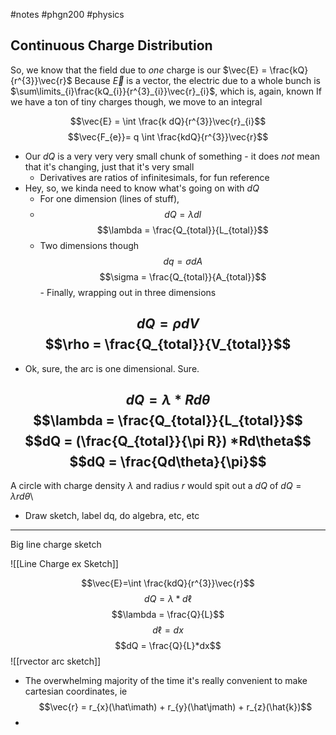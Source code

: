 #notes #phgn200 #physics


## Continuous Charge Distribution
So, we know that the field due to *one* charge is our $\vec{E} = \frac{kQ}{r^{3}}\vec{r}$
Because $\vec{E}$ is a vector, the electric due to a whole bunch is $\sum\limits_{i}\frac{kQ_{i}}{r^{3}_{i}}\vec{r}_{i}$, which is, again, known
If we have a ton of tiny charges though, we move to an integral

$$\vec{E} = \int \frac{k dQ}{r^{3}}\vec{r}_{i}$$
$$\vec{F_{e}}= q \int \frac{kdQ}{r^{3}}\vec{r}$$
 - Our $dQ$ is a very very very small chunk of something - it does *not* mean that it's changing, just that it's very small
	 - Derivatives are ratios of infinitesimals, for fun reference
 - Hey, so, we kinda need to know what's going on with $dQ$ 
	 - For one dimension (lines of stuff), 
	 - $$dQ=\lambda dl$$$$\lambda = \frac{Q_{total}}{L_{total}}$$
	 - Two dimensions though
	 $$dq = \sigma dA$$$$\sigma = \frac{Q_{total}}{A_{total}}$$ - Finally, wrapping out in three dimensions

$$dQ = \rho d V$$
$$\rho = \frac{Q_{total}}{V_{total}}$$
----
- Ok, sure, the arc is one dimensional. Sure.

$$dQ = \lambda * Rd\theta$$
$$\lambda = \frac{Q_{total}}{L_{total}}$$
$$dQ = (\frac{Q_{total}}{\pi R}) *Rd\theta$$
$$dQ = \frac{Qd\theta}{\pi}$$
---

A circle with charge density $\lambda$ and radius $r$ would spit out a $dQ$ of $dQ = \lambda rd\theta$\

- Draw sketch, label dq, do algebra, etc, etc

----

Big line charge sketch

![[Line Charge ex Sketch]]

$$\vec{E}=\int \frac{kdQ}{r^{3}}\vec{r}$$
$$dQ = \lambda * d\ell$$
$$\lambda = \frac{Q}{L}$$
$$d\ell = dx$$
$$dQ = \frac{Q}{L}*dx$$
![[rvector arc sketch]]

- The overwhelming majority of the time it's really convenient to make cartesian coordinates, ie $$\vec{r} = r_{x}(\hat\imath) + r_{y}(\hat\jmath) + r_{z}(\hat{k})$$
- 
